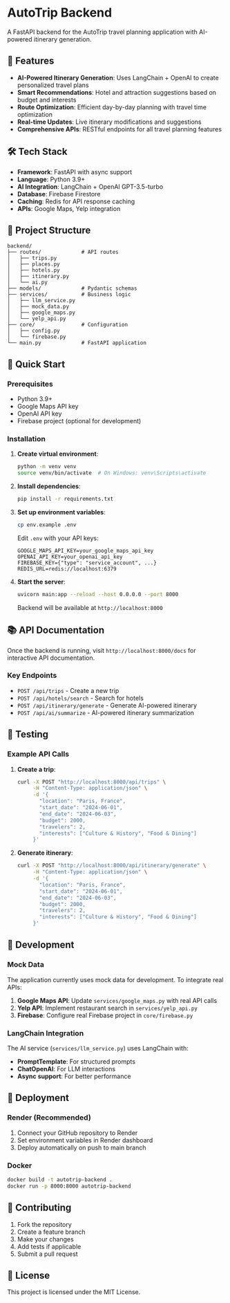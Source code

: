 # AutoTrip Backend

A FastAPI backend for the AutoTrip travel planning application with AI-powered itinerary generation.

## 🚀 Features

- **AI-Powered Itinerary Generation**: Uses LangChain + OpenAI to create personalized travel plans
- **Smart Recommendations**: Hotel and attraction suggestions based on budget and interests
- **Route Optimization**: Efficient day-by-day planning with travel time optimization
- **Real-time Updates**: Live itinerary modifications and suggestions
- **Comprehensive APIs**: RESTful endpoints for all travel planning features

## 🛠️ Tech Stack

- **Framework**: FastAPI with async support
- **Language**: Python 3.9+
- **AI Integration**: LangChain + OpenAI GPT-3.5-turbo
- **Database**: Firebase Firestore
- **Caching**: Redis for API response caching
- **APIs**: Google Maps, Yelp integration

## 📁 Project Structure

```
backend/
├── routes/             # API routes
│   ├── trips.py
│   ├── places.py
│   ├── hotels.py
│   ├── itinerary.py
│   └── ai.py
├── models/             # Pydantic schemas
├── services/           # Business logic
│   ├── llm_service.py
│   ├── mock_data.py
│   ├── google_maps.py
│   └── yelp_api.py
├── core/               # Configuration
│   ├── config.py
│   └── firebase.py
└── main.py             # FastAPI application
```

## 🚀 Quick Start

### Prerequisites

- Python 3.9+
- Google Maps API key
- OpenAI API key
- Firebase project (optional for development)

### Installation

1. **Create virtual environment**:

   ```bash
   python -m venv venv
   source venv/bin/activate  # On Windows: venv\Scripts\activate
   ```

2. **Install dependencies**:

   ```bash
   pip install -r requirements.txt
   ```

3. **Set up environment variables**:

   ```bash
   cp env.example .env
   ```

   Edit `.env` with your API keys:

   ```
   GOOGLE_MAPS_API_KEY=your_google_maps_api_key
   OPENAI_API_KEY=your_openai_api_key
   FIREBASE_KEY={"type": "service_account", ...}
   REDIS_URL=redis://localhost:6379
   ```

4. **Start the server**:

   ```bash
   uvicorn main:app --reload --host 0.0.0.0 --port 8000
   ```

   Backend will be available at `http://localhost:8000`

## 📚 API Documentation

Once the backend is running, visit `http://localhost:8000/docs` for interactive API documentation.

### Key Endpoints

- `POST /api/trips` - Create a new trip
- `POST /api/hotels/search` - Search for hotels
- `POST /api/itinerary/generate` - Generate AI-powered itinerary
- `POST /api/ai/summarize` - AI-powered itinerary summarization

## 🧪 Testing

### Example API Calls

1. **Create a trip**:

   ```bash
   curl -X POST "http://localhost:8000/api/trips" \
        -H "Content-Type: application/json" \
        -d '{
          "location": "Paris, France",
          "start_date": "2024-06-01",
          "end_date": "2024-06-03",
          "budget": 2000,
          "travelers": 2,
          "interests": ["Culture & History", "Food & Dining"]
        }'
   ```

2. **Generate itinerary**:
   ```bash
   curl -X POST "http://localhost:8000/api/itinerary/generate" \
        -H "Content-Type: application/json" \
        -d '{
          "location": "Paris, France",
          "start_date": "2024-06-01",
          "end_date": "2024-06-03",
          "budget": 2000,
          "travelers": 2,
          "interests": ["Culture & History", "Food & Dining"]
        }'
   ```

## 🔧 Development

### Mock Data

The application currently uses mock data for development. To integrate real APIs:

1. **Google Maps API**: Update `services/google_maps.py` with real API calls
2. **Yelp API**: Implement restaurant search in `services/yelp_api.py`
3. **Firebase**: Configure real Firebase project in `core/firebase.py`

### LangChain Integration

The AI service (`services/llm_service.py`) uses LangChain with:

- **PromptTemplate**: For structured prompts
- **ChatOpenAI**: For LLM interactions
- **Async support**: For better performance

## 🚀 Deployment

### Render (Recommended)

1. Connect your GitHub repository to Render
2. Set environment variables in Render dashboard
3. Deploy automatically on push to main branch

### Docker

```bash
docker build -t autotrip-backend .
docker run -p 8000:8000 autotrip-backend
```

## 🤝 Contributing

1. Fork the repository
2. Create a feature branch
3. Make your changes
4. Add tests if applicable
5. Submit a pull request

## 📄 License

This project is licensed under the MIT License.
